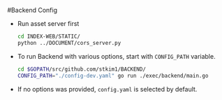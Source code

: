 #Backend Config
- Run asset server first
  
  ```sh
  cd INDEX-WEB/STATIC/
  python ../DOCUMENT/cors_server.py
  ```

- To run Backend with various options, start with `CONFIG_PATH` variable.

  ```sh
  cd $GOPATH/src/github.com/stkim1/BACKEND/
  CONFIG_PATH="./config-dev.yaml" go run ./exec/backend/main.go
  ```
 
- If no options was provided, `config.yaml` is selected by default.